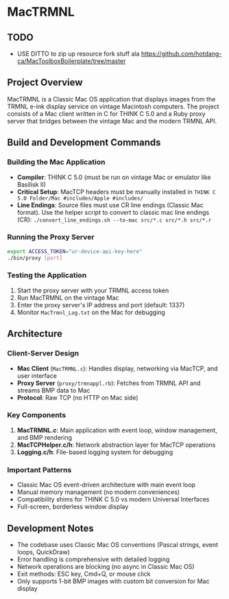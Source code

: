 MacTRMNL
====================================

## TODO
- USE DITTO to zip up resource fork stuff ala https://github.com/hotdang-ca/MacToolboxBoilerplate/tree/master

## Project Overview

MacTRMNL is a Classic Mac OS application that displays images from the TRMNL e-ink display service on vintage Macintosh computers. The project consists of a Mac client written in C for THINK C 5.0 and a Ruby proxy server that bridges between the vintage Mac and the modern TRMNL API.

## Build and Development Commands

### Building the Mac Application
- **Compiler**: THINK C 5.0 (must be run on vintage Mac or emulator like Basilisk II)
- **Critical Setup**: MacTCP headers must be manually installed in `THINK C 5.0 Folder/Mac #includes/Apple #includes/`
- **Line Endings**: Source files must use CR line endings (Classic Mac format). Use the helper script to convert to classic mac line endings (CR):
    `./convert_line_endings.sh --to-mac src/*.c src/*.h src/*.r`

### Running the Proxy Server
```bash
export ACCESS_TOKEN="ur-device-api-key-here"
./bin/proxy [port]
```

### Testing the Application
1. Start the proxy server with your TRMNL access token
2. Run MacTRMNL on the vintage Mac
3. Enter the proxy server's IP address and port (default: 1337)
4. Monitor `MacTrmnl_Log.txt` on the Mac for debugging

## Architecture

### Client-Server Design
- **Mac Client** (`MacTRMNL.c`): Handles display, networking via MacTCP, and user interface
- **Proxy Server** (`proxy/trmnappl.rb`): Fetches from TRMNL API and streams BMP data to Mac
- **Protocol**: Raw TCP (no HTTP on Mac side)

### Key Components
1. **MacTRMNL.c**: Main application with event loop, window management, and BMP rendering
2. **MacTCPHelper.c/h**: Network abstraction layer for MacTCP operations
3. **Logging.c/h**: File-based logging system for debugging

### Important Patterns
- Classic Mac OS event-driven architecture with main event loop
- Manual memory management (no modern conveniences)
- Compatibility shims for THINK C 5.0 vs modern Universal Interfaces
- Full-screen, borderless window display

## Development Notes

- The codebase uses Classic Mac OS conventions (Pascal strings, event loops, QuickDraw)
- Error handling is comprehensive with detailed logging
- Network operations are blocking (no async in Classic Mac OS)
- Exit methods: ESC key, Cmd+Q, or mouse click
- Only supports 1-bit BMP images with custom bit conversion for Mac display